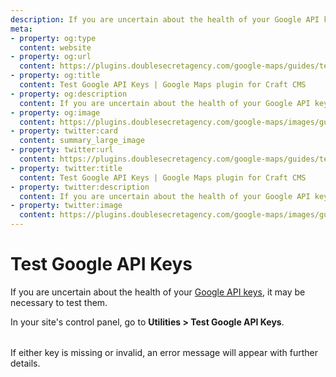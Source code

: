 ```yaml
---
description: If you are uncertain about the health of your Google API keys, it may be necessary to test them.
meta:
- property: og:type
  content: website
- property: og:url
  content: https://plugins.doublesecretagency.com/google-maps/guides/test-google-api-keys/
- property: og:title
  content: Test Google API Keys | Google Maps plugin for Craft CMS
- property: og:description
  content: If you are uncertain about the health of your Google API keys, it may be necessary to test them.
- property: og:image
  content: https://plugins.doublesecretagency.com/google-maps/images/guides/test-google-api-keys.png
- property: twitter:card
  content: summary_large_image
- property: twitter:url
  content: https://plugins.doublesecretagency.com/google-maps/guides/test-google-api-keys/
- property: twitter:title
  content: Test Google API Keys | Google Maps plugin for Craft CMS
- property: twitter:description
  content: If you are uncertain about the health of your Google API keys, it may be necessary to test them.
- property: twitter:image
  content: https://plugins.doublesecretagency.com/google-maps/images/guides/test-google-api-keys.png
---
```


# Test Google API Keys

If you are uncertain about the health of your [Google API keys](/getting-started/api-keys/), it may be necessary to test them.

In your site's control panel, go to **Utilities > Test Google API Keys**.

<img class="dropshadow" :src="$withBase('/images/guides/test-google-api-keys.png')" alt="" width="600" style="margin-top:4px">

If either key is missing or invalid, an error message will appear with further details.
